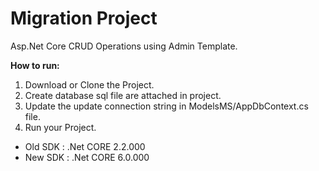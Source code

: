 # Migration Project

Asp.Net Core CRUD Operations using Admin Template.

<b>How to run:</b>
1. Download or Clone the Project.
2. Create database sql file are attached in project.
3. Update the update connection string in ModelsMS/AppDbContext.cs file.
4. Run your Project.

* Old SDK : .Net CORE 2.2.000
* New SDK : .Net CORE 6.0.000 

